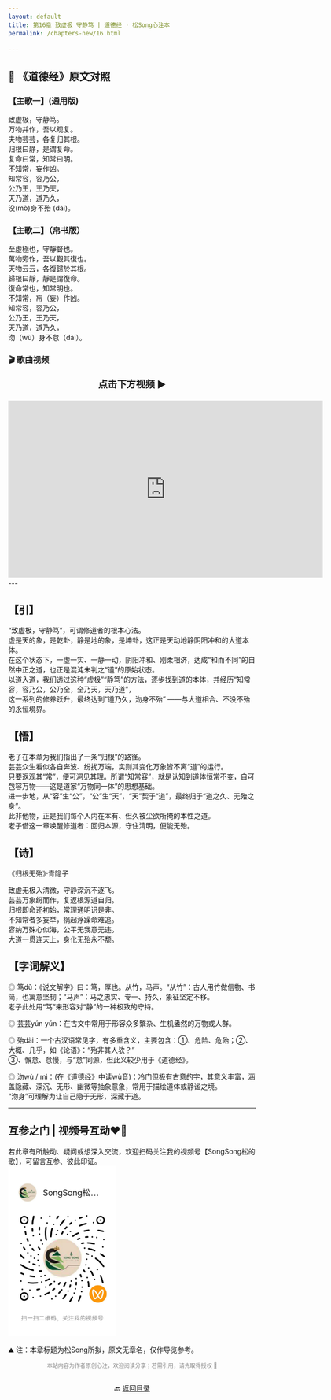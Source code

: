 ```yaml
---
layout: default
title: 第16章 致虚极 守静笃 | 道德经 · 松Song心注本
permalink: /chapters-new/16.html

---
```


## 📜 《道德经》原文对照
### 【主歌一】(通用版) 
致虚极，守静笃。<br>
万物并作，吾以观复。<br>
夫物芸芸，各复归其根。<br>
归根曰静，是谓复命。<br>
复命曰常，知常曰明。<br>
不知常，妄作凶。<br>
知常容，容乃公，<br>
公乃王，王乃天，<br>
天乃道，道乃久，<br>
没(mò)身不殆 (dài)。<br>

### 【主歌二】（帛书版）
至虛極也，守靜督也。<br>
萬物旁作，吾以觀其復也。<br>
天物云云，各復歸於其根。<br>
歸根曰靜，靜是謂復命。<br>
復命常也，知常明也。<br>
不知常，㠵（妄）作凶。<br>
知常容，容乃公，<br>
公乃王，王乃天，<br>
天乃道，道乃久，<br>
沕（wù）身不怠（dài）。<br>

### 🎬 歌曲视频
<p style="text-align:center; font-size:1.2rem; font-weight:bold;">
  点击下方视频 ▶️
</p>

<iframe
  src="https://streamable.com/e/k0rdh9"
  width="640"
  height="360"
  frameborder="0"
  allowfullscreen
  loading="lazy">
</iframe>
---

## 【引】
“致虚极，守静笃”，可谓修道者的根本心法。<br>
虚是天的象，是乾卦，静是地的象，是坤卦，这正是天动地静阴阳冲和的大道本体。<br>
在这个状态下，一虚一实、一静一动，阴阳冲和、刚柔相济，达成“和而不同”的自然中正之道，也正是混沌未判之“道”的原始状态。<br>
以道入道，我们透过这种“虚极”“静笃”的方法，逐步找到道的本体，并经历“知常容，容乃公，公乃全，全乃天，天乃道”，<br>
这一系列的修养跃升，最终达到“道乃久，沕身不殆” ——与大道相合、不没不殆的永恒境界。<br>

## 【悟】
老子在本章为我们指出了一条“归根”的路径。<br>
芸芸众生看似各自奔波、纷扰万端，实则其变化万象皆不离“道”的运行。<br>
只要返观其“常”，便可洞见其理。所谓“知常容”，就是认知到道体恒常不变，自可包容万物——这是道家“万物同一体”的思想基础。<br>
进一步地，从“容”生“公”，“公”生“天”，“天”契于“道”，最终归于“道之久、无殆之身”。<br>
此非他物，正是我们每个人内在本有、但久被尘欲所掩的本性之道。<br>
老子借这一章唤醒修道者：回归本源，守住清明，便能无殆。<br>

## 【诗】
《归根无殆》·青隐子<br>

致虚无极入清微，守静深沉不逐飞。<br>
芸芸万象纷而作，复返根源道自归。<br>
归根即命还初始，常理通明识是非。<br>
不知常者多妄举，祸起浮躁命难追。<br>
容纳万殊心似海，公平无我意无违。<br>
大道一贯连天上，身化无殆永不颓。<br>

## 【字词解义】

◎ 笃dǔ：《说文解字》曰：笃，厚也。从竹，马声。“从竹”：古人用竹做信物、书简，也寓意坚韧；“马声”：马之忠实、专一、持久，象征坚定不移。<br>
老子此处用“笃”来形容对“静”的一种极致的守持。<br>

◎ 芸芸yún yún：在古文中常用于形容众多繁杂、生机盎然的万物或人群。<br>

◎ 殆dài：一个古汉语常见字，有多重含义，主要包含：①、危险、危殆；②、大概、几乎，如《论语》：“殆非其人欤？” <br>
③、懈怠、怠慢，与“怠”同源，但此义较少用于《道德经》。<br>

◎ 沕wù / mì：(在《道德经》中读wù音)：冷门但极有古意的字，其意义丰富，涵盖隐藏、深沉、无形、幽微等抽象意象，常用于描绘道体或静谧之境。<br>
“沕身”可理解为让自己隐于无形，深藏于道。<br>

---

##  互参之门 | 视频号互动❤️🤝

若此章有所触动、疑问或想深入交流，欢迎扫码关注我的视频号【SongSong松的歌】，可留言互参、彼此印证。<br>
<img src="../img/qrcode_songsong.jpg" alt="扫码进入视频号" width="220">

⛰️ 注：本章标题为松Song所拟，原文无章名，仅作导览参考。<br>
<p style="text-align:center;font-size:0.8em;color:#888;">
本站内容为作者原创心注，欢迎阅读分享；若需引用，请先取得授权 🙏
</p>
<p style="text-align:center; margin-top:2em;">
  🔙 <a href="{{ '/' | relative_url }}#catalog">返回目录</a>
</p>

 
